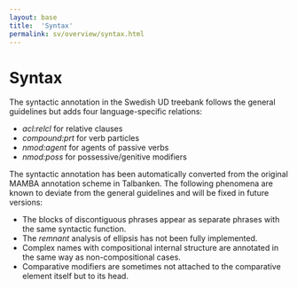 ```yaml
---
layout: base
title:  'Syntax'
permalink: sv/overview/syntax.html
---
```


# Syntax

The syntactic annotation in the Swedish UD treebank follows the general guidelines but adds four language-specific relations:

* _acl:relcl_ for relative clauses
* _compound:prt_ for verb particles
* _nmod:agent_ for agents of passive verbs
* _nmod:poss_ for possessive/genitive modifiers

The syntactic annotation has been automatically converted from the original MAMBA annotation scheme in Talbanken. The following phenomena are known to deviate from the general guidelines and will be fixed in future versions:

* The blocks of discontiguous phrases appear as separate phrases with the same syntactic function.
* The _remnant_ analysis of ellipsis has not been fully implemented.
* Complex names with compositional internal structure are annotated in the same way as non-compositional cases.
* Comparative modifiers are sometimes not attached to the comparative element itself but to its head.
